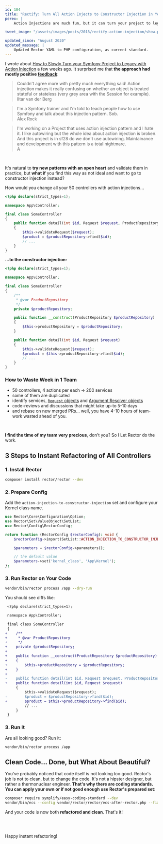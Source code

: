 ```yaml
---
id: 104
title: "Rectify: Turn All Action Injects to Constructor Injection in Your Symfony Application"
perex: |
    Action Injections are much fun, but it can turn your project to legacy very fast. How to **refactor out of the legacy back to constructor injection** and still keep that smile on your face?

tweet_image: "/assets/images/posts/2018/rectify-action-injection/show.png"

updated_since: "August 2020"
updated_message: |
    Updated Rector YAML to PHP configuration, as current standard.
---
```


I wrote about [How to Slowly Turn your Symfony Project to Legacy with Action Injection](/blog/2018/04/23/how-to-slowly-turn-your-symfony-project-to-legacy-with-action-injection/) a few weeks ago. It surprised me that **the approach had mostly positive [feedback](/blog/2018/04/23/how-to-slowly-turn-your-symfony-project-to-legacy-with-action-injection/#comments)**:

<blockquote class="blockquote">
    Couldn't agree more with pretty much everything said! Action injection makes it really confusing on whether an object is treated stateful or stateless (very grey area with the Session for example).
    <footer class="blockquote-footer text-right">Iltar van der Berg</footer>
</blockquote>

<blockquote class="blockquote">
    I'm a Symfony trainer and I'm told to teach people how to use Symfony and talk about this injection pattern. Sob.
    <footer class="blockquote-footer text-right">Alex Rock</footer>
</blockquote>

<blockquote class="blockquote">
    I'm working on a Project that uses action injection pattern and I hate it. I like autowiring but the whole idea about action injection is broken. And this project is in sf28 do we don't use autowiring. Maintainance and development with this pattern is a total nightmare.
    <footer class="blockquote-footer text-right">A</footer>
</blockquote>

<br>

It's natural to **try new patterns with an open heart** and validate them in practice, but **what if** you find this way as not ideal and want to go to constructor injection instead?

How would you change all your 50 controllers with action injections...

```php
<?php declare(strict_types=1);

namespace App\Controller;

final class SomeController
{
    public function detail(int $id, Request $request, ProductRepository $productRepository)
    {
        $this->validateRequest($request);
        $product = $productRepository->find($id);
        // ...
    }
}
```

**...to the constructor injection:**

```php
<?php declare(strict_types=1);

namespace App\Controller;

final class SomeController
{
    /**
     * @var ProductRepository
     */
    private $productRepository;

    public function __construct(ProductRepository $productRepository)
    {
        $this->productRepository = $productRepository;
    }

    public function detail(int $id, Request $request)
    {
        $this->validateRequest($request);
        $product = $this->productRepository->find($id);
        // ...
    }
}
```


### How to Waste Week in 1 Team

- 50 controllers, 4 actions per each → 200 services
- some of them are duplicated
- identify services, [`Request` objects](https://symfony.com/doc/current/controller.html#controller-request-argument) and [Argument Resolver objects](https://symfony.com/doc/current/controller/argument_value_resolver.html)
- code-reviews and discussions that might take up-to 5-10 days
- and rebase on new merged PRs... well, you have 4-10 hours of team-work wasted ahead of you.

<br>

**I find the time of my team very precious**, don't you? So I Let Rector do the work.

## 3 Steps to Instant Refactoring of All Controllers

### 1. Install Rector

```bash
composer install rector/rector --dev
```

### 2. Prepare Config

Add the `action-injection-to-constructor-injection` set and configure your Kernel class name.

```php
use Rector\Core\Configuration\Option;
use Rector\Set\ValueObject\SetList;
use Rector\Config\RectorConfig;

return function (RectorConfig $rectorConfig): void {
    $rectorConfig->import(SetList::ACTION_INJECTION_TO_CONSTRUCTOR_INJECTION);

    $parameters = $rectorConfig->parameters();

    // the default value
    $parameters->set('kernel_class', 'App\Kernel');
};
```

### 3. Run Rector on Your Code

```bash
vendor/bin/rector process /app --dry-run
```

You should see diffs like:

```diff
 <?php declare(strict_types=1);

 namespace App\Controller;

 final class SomeController
 {
+    /**
+     * @var ProductRepository
+     */
+    private $productRepository;
+
+    public function __construct(ProductRepository $productRepository)
+    {
+        $this->productRepository = $productRepository;
+    }
+
-    public function detail(int $id, Request $request, ProductRepository $productRepository)
+    public function detail(int $id, Request $request)
     {
         $this->validateRequest($request);
-        $product = $productRepository->find($id);
+        $product = $this->productRepository->find($id);
         // ...
     }
 }
```

### 3. Run It

Are all looking good? Run it:

```bash
vendor/bin/rector process /app
```

## Clean Code... Done, but What About Beautiful?

You've probably noticed that code itself is not looking too good. Rector's job is not to clean, but to change the code. It's not a hipster designer, but rather a thermonuclear engineer. **That's why there are coding standards. You can apply your own or if not good enough use Rector's prepared set**:

```bash
composer require symplify/easy-coding-standard --dev
vendor/bin/ecs --config vendor/rector/rector/ecs-after-rector.php --fix
```

And your code is now both **refactored and clean**. That's it!

<br><br>

Happy instant refactoring!
